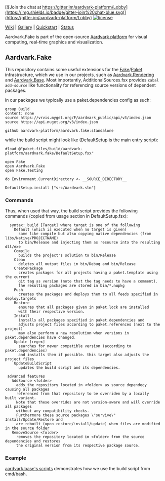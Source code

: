 [![Join the chat at https://gitter.im/aardvark-platform/Lobby](https://img.shields.io/badge/gitter-join%20chat-blue.svg)](https://gitter.im/aardvark-platform/Lobby)
[![license](https://img.shields.io/github/license/aardvark-platform/aardvark.fake.svg)](https://github.com/aardvark-platform/aardvark.fake/blob/standalone/LICENSE)

[Wiki](https://github.com/aardvarkplatform/aardvark.docs/wiki) | 
[Gallery](https://github.com/aardvarkplatform/aardvark.docs/wiki/Gallery) | 
[Quickstart](https://github.com/aardvarkplatform/aardvark.docs/wiki/Quickstart-Windows) | 
[Status](https://github.com/aardvarkplatform/aardvark.docs/wiki/Status)

Aardvark.Fake is part of the open-source [Aardvark platform](https://github.com/aardvark-platform/aardvark.docs/wiki) for visual computing, real-time graphics and visualization.

## Aardvark.Fake

This repository contains some useful extensions for the [Fake][1]/[Paket][2] infrastructure, 
which we use in our projects, such as [Aardvark.Rendering][3] and [Aardvark.Base][4].
Most importantly, AdditionalSources.fsx provides ``cabal add-source`` like functionality for referencing source versions of dependent packages.

in our packages we typically use a paket.dependencies config as such:

```
group Build
content: none
source https://vrvis.myget.org/F/aardvark_public/api/v3/index.json
source https://api.nuget.org/v3/index.json

github aardvark-platform/aardvark.fake:standalone 
```

while the build script might look like (DefaultSetup is the main entry script):

```
#load @"paket-files/build/aardvark-platform/aardvark.fake/DefaultSetup.fsx"

open Fake
open Aardvark.Fake
open Fake.Testing

do Environment.CurrentDirectory <- __SOURCE_DIRECTORY__

DefaultSetup.install ["src/Aardvark.sln"]
```

### Commands

Thus, when used that way, the build script provides the following commands (copied from usage section in DefaultSetup.fsx):

```
  syntax: build [Target] where target is one of the following
    Default (which is executed when no target is given)
      same like compile but also copying native dependencies (from libs/Native/PROJECTNAME)
      to bin/Release and injecting them as resource into the resulting dll/exe
    Compile
      builds the project's solution to bin/Release
    Clean
      deletes all output files in bin/Debug and bin/Release
    CreatePackage
      creates packages for all projects having a paket.template using the current
      git tag as version (note that the tag needs to have a comment).
      the resulting packages are stored in bin/*.nupkg
    Push
      creates the packages and deploys them to all feeds specified in deploy.targets
    Restore
      ensures that all packages given in paket.lock are installed
      with their respective version.
    Install
      installs all packages specified in paket.dependencies and
      adjusts project files according to paket.references (next to the project)
      may also perform a new resolution when versions in paket.dependencies have changed.
    Update [regex]
      searches for newer compatible version (according to paket.dependencies)
      and installs them if possible. this target also adjusts the project files
    UpdateBuildScript
      updates the build script and its dependencies.

 advanced features
   AddSource <folder>
     adds the repository located in <folder> as source dependecy causing all packages
     referenced from that repository to be overriden by a locally built variant.
     Note that these overrides are not version-aware and will override all packages
     without any compatibility checks.
     Furthermore these source packages \"survive\" Install/Update/Restore and
     are rebuilt (upon restore/install/update) when files are modified in the source folder
   RemoveSource <folder>
     removes the repository located in <folder> from the source dependencies and restores
     the original version from its respective package source.
```

### Example

[aardvark.base's scripts](https://github.com/vrvis/aardvark.base/blob/master/build.cmd) demonstrates how we use the build script from cmd/bash.

[1]: http://fsharp.github.io/FAKE/
[2]: https://github.com/fsprojects/Paket
[3]: https://github.com/vrvis/aardvark.rendering
[4]: https://github.com/vrvis/aardvark
